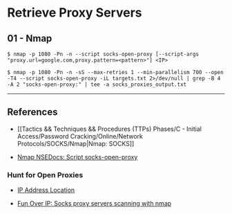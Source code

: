 # Retrieve Proxy Servers

## 01 - Nmap

```
$ nmap -p 1080 -Pn -n --script socks-open-proxy [--script-args "proxy.url=google.com,proxy.pattern=<pattern>"] <IP>

$ nmap -p 1080 -Pn -n -sS --max-retries 1 --min-parallelism 700 --open -T4 --script socks-open-proxy -iL targets.txt 2>/dev/null | grep -B 4 -A 2 "socks-open-proxy:" | tee -a socks_proxies_output.txt
```

---
## References

- [[Tactics && Techniques && Procedures (TTPs) Phases/C - Initial Access/Password Cracking/Online/Network Protocols/SOCKS/Nmap|Nmap: SOCKS]]

- [Nmap NSEDocs: Script socks-open-proxy](https://nmap.org/nsedoc/scripts/socks-open-proxy.html)

### Hunt for Open Proxies

- [IP Address Location](https://www.ipaddresslocation.org/cidr/ip-ranges.php)

- [Fun Over IP: Socks proxy servers scanning with nmap](https://funoverip.net/2010/11/socks-proxy-servers-scanning-with-nmap/)